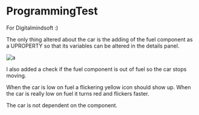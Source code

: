 # ProgrammingTest
For Digitalmindsoft :)

The only thing altered about the car is the adding of the fuel component as a UPROPERTY so that its variables can be altered in the details panel.

![a](https://user-images.githubusercontent.com/35961897/142773715-053e45aa-85a2-4a4c-a073-94c93548409c.png)

I also added a check if the fuel component is out of fuel so the car stops moving.

When the car is low on fuel a flickering yellow icon should show up.
When the car is really low on fuel it turns red and flickers faster.

The car is not dependent on the component.



